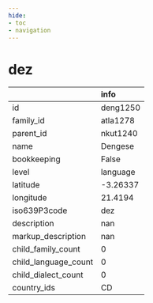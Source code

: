 ```yaml
---
hide:
- toc
- navigation
---
```

# dez
|                      | info     |
|:---------------------|:---------|
| id                   | deng1250 |
| family_id            | atla1278 |
| parent_id            | nkut1240 |
| name                 | Dengese  |
| bookkeeping          | False    |
| level                | language |
| latitude             | -3.26337 |
| longitude            | 21.4194  |
| iso639P3code         | dez      |
| description          | nan      |
| markup_description   | nan      |
| child_family_count   | 0        |
| child_language_count | 0        |
| child_dialect_count  | 0        |
| country_ids          | CD       |